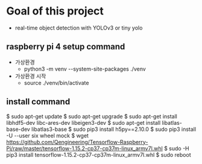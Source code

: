 # Goal of this project

- real-time object detection with YOLOv3 or tiny yolo

## raspberry pi 4 setup command

- 가상환경
  - python3 -m venv --system-site-packages ./venv
- 가상환경 시작
  - source ./venv/bin/activate

## install command

$ sudo apt-get update
$ sudo apt-get upgrade
$ sudo apt-get install libhdf5-dev libc-ares-dev libeigen3-dev
$ sudo apt-get install libatlas-base-dev libatlas3-base
$ sudo pip3 install h5py==2.10.0
$ sudo pip3 install -U --user six wheel mock
$ wget https://github.com/Qengineering/Tensorflow-Raspberry-Pi/raw/master/tensorflow-1.15.2-cp37-cp37m-linux_armv7l.whl
$ sudo -H pip3 install tensorflow-1.15.2-cp37-cp37m-linux_armv7l.whl
$ sudo reboot
